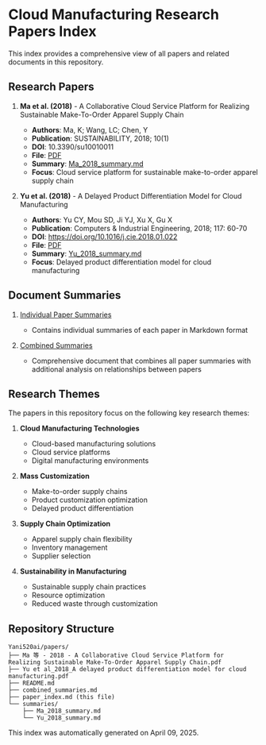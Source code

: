 # Cloud Manufacturing Research Papers Index

This index provides a comprehensive view of all papers and related documents in this repository.

## Research Papers

1. **Ma et al. (2018)** - A Collaborative Cloud Service Platform for Realizing Sustainable Make-To-Order Apparel Supply Chain
   - **Authors**: Ma, K; Wang, LC; Chen, Y
   - **Publication**: SUSTAINABILITY, 2018; 10(1)
   - **DOI**: 10.3390/su10010011
   - **File**: [PDF](https://github.com/Yani520ai/papers/blob/main/Ma%20%E7%AD%89%20-%202018%20-%20A%20Collaborative%20Cloud%20Service%20Platform%20for%20Realizing%20Sustainable%20Make-To-Order%20Apparel%20Supply%20Chain.pdf)
   - **Summary**: [Ma_2018_summary.md](https://github.com/Yani520ai/papers/blob/main/summaries/Ma_2018_summary.md)
   - **Focus**: Cloud service platform for sustainable make-to-order apparel supply chain

2. **Yu et al. (2018)** - A Delayed Product Differentiation Model for Cloud Manufacturing
   - **Authors**: Yu CY, Mou SD, Ji YJ, Xu X, Gu X
   - **Publication**: Computers & Industrial Engineering, 2018; 117: 60-70
   - **DOI**: https://doi.org/10.1016/j.cie.2018.01.022
   - **File**: [PDF](https://github.com/Yani520ai/papers/blob/main/Yu%20et%20al_2018_A%20delayed%20product%20differentiation%20model%20for%20cloud%20manufacturing.pdf)
   - **Summary**: [Yu_2018_summary.md](https://github.com/Yani520ai/papers/blob/main/summaries/Yu_2018_summary.md)
   - **Focus**: Delayed product differentiation model for cloud manufacturing

## Document Summaries

1. [Individual Paper Summaries](https://github.com/Yani520ai/papers/tree/main/summaries)
   - Contains individual summaries of each paper in Markdown format

2. [Combined Summaries](https://github.com/Yani520ai/papers/blob/main/combined_summaries.md)
   - Comprehensive document that combines all paper summaries with additional analysis on relationships between papers

## Research Themes

The papers in this repository focus on the following key research themes:

1. **Cloud Manufacturing Technologies**
   - Cloud-based manufacturing solutions
   - Cloud service platforms
   - Digital manufacturing environments

2. **Mass Customization**
   - Make-to-order supply chains
   - Product customization optimization
   - Delayed product differentiation

3. **Supply Chain Optimization**
   - Apparel supply chain flexibility
   - Inventory management
   - Supplier selection

4. **Sustainability in Manufacturing**
   - Sustainable supply chain practices
   - Resource optimization
   - Reduced waste through customization

## Repository Structure

```
Yani520ai/papers/
├── Ma 等 - 2018 - A Collaborative Cloud Service Platform for Realizing Sustainable Make-To-Order Apparel Supply Chain.pdf
├── Yu et al_2018_A delayed product differentiation model for cloud manufacturing.pdf
├── README.md
├── combined_summaries.md
├── paper_index.md (this file)
└── summaries/
    ├── Ma_2018_summary.md
    └── Yu_2018_summary.md
```

This index was automatically generated on April 09, 2025.
